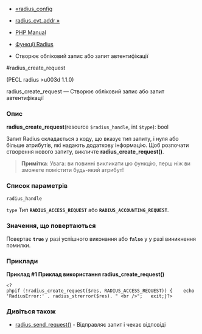 - [«radius_config](function.radius-config.md)
- [radius_cvt_addr »](function.radius-cvt-addr.md)

- [PHP Manual](index.md)
- [Функції Radius](ref.radius.md)
- Створює обліковий запис або запит автентифікації

#radius_create_request

(PECL radius \>u003d 1.1.0)

radius_create_request — Створює обліковий запис або запит автентифікації

### Опис

**radius_create_request**(resource `$radius_handle`, int `$type`): bool

Запит Radius складається з коду, що вказує тип запиту, і нуля або
більше атрибутів, які надають додаткову інформацію. Щоб
розпочати створення нового запиту, викличте **radius_create_request()**.

> **Примітка**: Увага: ви повинні викликати цю функцію, перш ніж ви
> зможете помістити будь-який атрибут!

### Список параметрів

`radius_handle`

`type`
Тип **`RADIUS_ACCESS_REQUEST`** або **`RADIUS_ACCOUNTING_REQUEST`**.

### Значення, що повертаються

Повертає **`true`** у разі успішного виконання або **`false`** у
у разі виникнення помилки.

### Приклади

**Приклад #1 Приклад використання **radius_create_request()****

` <?phpif (!radius_create_request($res, RADIUS_ACCESS_REQUEST)) {    echo 'RadiusError:' . radius_strerror($res). "
<br />";   exit;}?> `

### Дивіться також

- [radius_send_request()](function.radius-send-request.md) -
Відправляє запит і чекає відповіді
